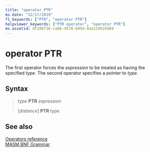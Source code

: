 ```yaml
---
title: "operator PTR"
ms.date: "12/17/2019"
f1_keywords: ["PTR", "operator PTR"]
helpviewer_keywords: ["PTR operator", "operator PTR"]
ms.assetid: df280f36-ca06-4578-b99d-0aa139b2b969
---
```

# operator PTR

The first operator forces the *expression* to be treated as having the specified *type*. The second operator specifies a pointer to *type*.

## Syntax

> *type* **PTR** *expression*
>
> \[*distance*] **PTR** *type*

## See also

[Operators reference](operators-reference.md)\
[MASM BNF Grammar](masm-bnf-grammar.md)
